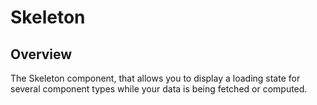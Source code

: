 # Skeleton

## Overview

The Skeleton component, that allows you to display a loading state for several component types while your data is being fetched or computed.
